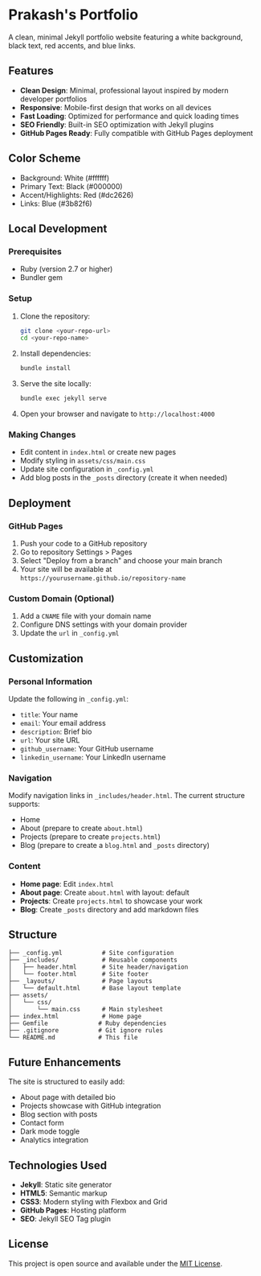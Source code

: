 # Prakash's Portfolio

A clean, minimal Jekyll portfolio website featuring a white background, black text, red accents, and blue links.

## Features

- **Clean Design**: Minimal, professional layout inspired by modern developer portfolios
- **Responsive**: Mobile-first design that works on all devices
- **Fast Loading**: Optimized for performance and quick loading times
- **SEO Friendly**: Built-in SEO optimization with Jekyll plugins
- **GitHub Pages Ready**: Fully compatible with GitHub Pages deployment

## Color Scheme

- Background: White (#ffffff)
- Primary Text: Black (#000000)
- Accent/Highlights: Red (#dc2626)
- Links: Blue (#3b82f6)

## Local Development

### Prerequisites

- Ruby (version 2.7 or higher)
- Bundler gem

### Setup

1. Clone the repository:
   ```bash
   git clone <your-repo-url>
   cd <your-repo-name>
   ```

2. Install dependencies:
   ```bash
   bundle install
   ```

3. Serve the site locally:
   ```bash
   bundle exec jekyll serve
   ```

4. Open your browser and navigate to `http://localhost:4000`

### Making Changes

- Edit content in `index.html` or create new pages
- Modify styling in `assets/css/main.css`
- Update site configuration in `_config.yml`
- Add blog posts in the `_posts` directory (create it when needed)

## Deployment

### GitHub Pages

1. Push your code to a GitHub repository
2. Go to repository Settings > Pages
3. Select "Deploy from a branch" and choose your main branch
4. Your site will be available at `https://yourusername.github.io/repository-name`

### Custom Domain (Optional)

1. Add a `CNAME` file with your domain name
2. Configure DNS settings with your domain provider
3. Update the `url` in `_config.yml`

## Customization

### Personal Information

Update the following in `_config.yml`:
- `title`: Your name
- `email`: Your email address
- `description`: Brief bio
- `url`: Your site URL
- `github_username`: Your GitHub username
- `linkedin_username`: Your LinkedIn username

### Navigation

Modify navigation links in `_includes/header.html`. The current structure supports:
- Home
- About (prepare to create `about.html`)
- Projects (prepare to create `projects.html`)
- Blog (prepare to create a `blog.html` and `_posts` directory)

### Content

- **Home page**: Edit `index.html`
- **About page**: Create `about.html` with layout: default
- **Projects**: Create `projects.html` to showcase your work
- **Blog**: Create `_posts` directory and add markdown files

## Structure

```
├── _config.yml           # Site configuration
├── _includes/            # Reusable components
│   ├── header.html       # Site header/navigation
│   └── footer.html       # Site footer
├── _layouts/             # Page layouts
│   └── default.html      # Base layout template
├── assets/
│   └── css/
│       └── main.css      # Main stylesheet
├── index.html            # Home page
├── Gemfile              # Ruby dependencies
├── .gitignore           # Git ignore rules
└── README.md            # This file
```

## Future Enhancements

The site is structured to easily add:
- About page with detailed bio
- Projects showcase with GitHub integration
- Blog section with posts
- Contact form
- Dark mode toggle
- Analytics integration

## Technologies Used

- **Jekyll**: Static site generator
- **HTML5**: Semantic markup
- **CSS3**: Modern styling with Flexbox and Grid
- **GitHub Pages**: Hosting platform
- **SEO**: Jekyll SEO Tag plugin

## License

This project is open source and available under the [MIT License](LICENSE).